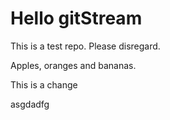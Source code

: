 # Hello gitStream
This is a test repo. Please disregard.

Apples, oranges and bananas.


This is a change

asgdadfg
